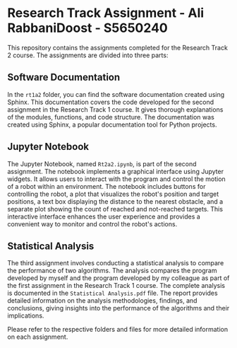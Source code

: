 # Research Track Assignment - Ali RabbaniDoost - S5650240

This repository contains the assignments completed for the Research Track 2 course. The assignments are divided into three parts:

## Software Documentation

In the `rt1a2` folder, you can find the software documentation created using Sphinx. This documentation covers the code developed for the second assignment in the Research Track 1 course. It gives thorough explanations of the modules, functions, and code structure. The documentation was created using Sphinx, a popular documentation tool for Python projects.

## Jupyter Notebook

The Jupyter Notebook, named `Rt2a2.ipynb`, is part of the second assignment. The notebook implements a graphical interface using Jupyter widgets. It allows users to interact with the program and control the motion of a robot within an environment. The notebook includes buttons for controlling the robot, a plot that visualizes the robot's position and target positions, a text box displaying the distance to the nearest obstacle, and a separate plot showing the count of reached and not-reached targets. This interactive interface enhances the user experience and provides a convenient way to monitor and control the robot's actions.

## Statistical Analysis

The third assignment involves conducting a statistical analysis to compare the performance of two algorithms. The analysis compares the program developed by myself and the program developed by my colleague as part of the first assignment in the Research Track 1 course. The complete analysis is documented in the `Statistical Analysis.pdf` file. The report provides detailed information on the analysis methodologies, findings, and conclusions, giving insights into the performance of the algorithms and their implications.

Please refer to the respective folders and files for more detailed information on each assignment.
